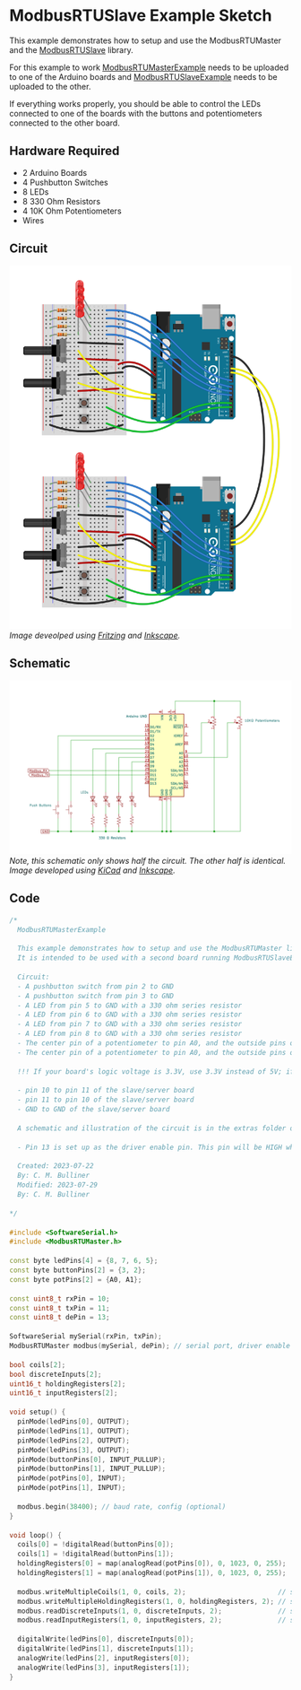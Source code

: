 # ModbusRTUSlave Example Sketch
This example demonstrates how to setup and use the ModbusRTUMaster and the [ModbusRTUSlave](https://github.com/CMB27/ModbusRTUSlave) library.

For this example to work [ModbusRTUMasterExample](https://github.com/CMB27/ModbusRTUMaster/blob/main/examples/ModbusRTUMasterExample/ModbusRTUMasterExample.ino) needs to be uploaded to one of the Arduino boards and [ModbusRTUSlaveExample](https://github.com/CMB27/ModbusRTUSlave/blob/main/examples/ModbusRTUSlaveExample/ModbusRTUSlaveExample.ino) needs to be uploaded to the other.

If everything works properly, you should be able to control the LEDs connected to one of the boards with the buttons and potentiometers connected to the other board.

## Hardware Required
- 2 Arduino Boards
- 4 Pushbutton Switches
- 8 LEDs
- 8 330 Ohm Resistors
- 4 10K Ohm Potentiometers
- Wires

## Circuit
![](./ModbusRTUMasterSlaveExampleBreadBoard.svg)  
_Image deveolped using [Fritzing](https://fritzing.org/) and [Inkscape](https://inkscape.org/)._

## Schematic
![](./ModbusRTUMasterSlaveExampleSchematic.svg)  
_Note, this schematic only shows half the circuit. The other half is identical._  
_Image developed using [KiCad](https://www.kicad.org/) and [Inkscape](https://inkscape.org/)._

## Code
``` C++
/*
  ModbusRTUMasterExample
  
  This example demonstrates how to setup and use the ModbusRTUMaster library.
  It is intended to be used with a second board running ModbusRTUSlaveExample from the ModbusRTUSlave library.  
  
  Circuit:
  - A pushbutton switch from pin 2 to GND
  - A pushbutton switch from pin 3 to GND
  - A LED from pin 5 to GND with a 330 ohm series resistor
  - A LED from pin 6 to GND with a 330 ohm series resistor
  - A LED from pin 7 to GND with a 330 ohm series resistor
  - A LED from pin 8 to GND with a 330 ohm series resistor
  - The center pin of a potentiometer to pin A0, and the outside pins of the potentiometer to 5V and GND
  - The center pin of a potentiometer to pin A0, and the outside pins of the potentiometer to 5V and GND
  
  !!! If your board's logic voltage is 3.3V, use 3.3V instead of 5V; if in doubt use the IOREF pin !!!
  
  - pin 10 to pin 11 of the slave/server board
  - pin 11 to pin 10 of the slave/server board
  - GND to GND of the slave/server board
  
  A schematic and illustration of the circuit is in the extras folder of the ModbusRTUMaster library.

  - Pin 13 is set up as the driver enable pin. This pin will be HIGH whenever the board is transmitting.
  
  Created: 2023-07-22
  By: C. M. Bulliner
  Modified: 2023-07-29
  By: C. M. Bulliner
  
*/

#include <SoftwareSerial.h>
#include <ModbusRTUMaster.h>

const byte ledPins[4] = {8, 7, 6, 5};
const byte buttonPins[2] = {3, 2};
const byte potPins[2] = {A0, A1};

const uint8_t rxPin = 10;
const uint8_t txPin = 11;
const uint8_t dePin = 13;

SoftwareSerial mySerial(rxPin, txPin);
ModbusRTUMaster modbus(mySerial, dePin); // serial port, driver enable pin for rs-485 (optional)

bool coils[2];
bool discreteInputs[2];
uint16_t holdingRegisters[2];
uint16_t inputRegisters[2];

void setup() {
  pinMode(ledPins[0], OUTPUT);
  pinMode(ledPins[1], OUTPUT);
  pinMode(ledPins[2], OUTPUT);
  pinMode(ledPins[3], OUTPUT);
  pinMode(buttonPins[0], INPUT_PULLUP);
  pinMode(buttonPins[1], INPUT_PULLUP);
  pinMode(potPins[0], INPUT);
  pinMode(potPins[1], INPUT);
  
  modbus.begin(38400); // baud rate, config (optional)
}

void loop() {
  coils[0] = !digitalRead(buttonPins[0]);
  coils[1] = !digitalRead(buttonPins[1]);
  holdingRegisters[0] = map(analogRead(potPins[0]), 0, 1023, 0, 255);
  holdingRegisters[1] = map(analogRead(potPins[1]), 0, 1023, 0, 255);
  
  modbus.writeMultipleCoils(1, 0, coils, 2);                       // slave id, starting data address, bool array of coil values, number of coils to write
  modbus.writeMultipleHoldingRegisters(1, 0, holdingRegisters, 2); // slave id, starting data address, unsigned 16 bit integer array of holding register values, number of holding registers to write
  modbus.readDiscreteInputs(1, 0, discreteInputs, 2);              // slave id, starting data address, bool array to place discrete input values, number of discrete inputs to read
  modbus.readInputRegisters(1, 0, inputRegisters, 2);              // slave id, starting data address, unsigned 16 bit integer array to place input register values, number of input registers to read
  
  digitalWrite(ledPins[0], discreteInputs[0]);
  digitalWrite(ledPins[1], discreteInputs[1]);
  analogWrite(ledPins[2], inputRegisters[0]);
  analogWrite(ledPins[3], inputRegisters[1]);
}
```